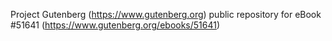 Project Gutenberg (https://www.gutenberg.org) public repository for
eBook #51641 (https://www.gutenberg.org/ebooks/51641)
